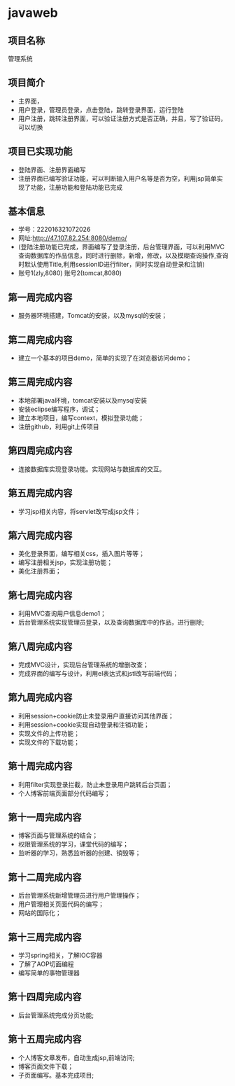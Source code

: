# javaweb



## 项目名称
   管理系统

## 项目简介
- 主界面，
- 用户登录，管理员登录，点击登陆，跳转登录界面，运行登陆
- 用户注册，跳转注册界面，可以验证注册方式是否正确，并且，写了验证码，可以切换

## 项目已实现功能
- 登陆界面、注册界面编写
- 注册界面已编写验证功能，可以判断输入用户名等是否为空，利用jsp简单实现了功能，注册功能和登陆功能已完成 


## 基本信息
- 学号：222016321072026
- 网址:http://47.107.82.254:8080/demo/ 
- (登陆注册功能已完成，界面编写了登录注册，后台管理界面，可以利用MVC查询数据库的作品信息，同时进行删除，新增，修改，以及模糊查询操作,查询时默认使用Title,利用sessionID进行filter，同时实现自动登录和注销)
- 账号1(zly,8080) 账号2(tomcat,8080)

## 第一周完成内容
- 服务器环境搭建，Tomcat的安装，以及mysql的安装；

## 第二周完成内容
- 建立一个基本的项目demo，简单的实现了在浏览器访问demo；

## 第三周完成内容
- 本地部署java环境，tomcat安装以及mysql安装
- 安装eclipse编写程序，调试；
- 建立本地项目，编写context，模拟登录功能；
- 注册github，利用git上传项目

## 第四周完成内容
- 连接数据库实现登录功能。实现网站与数据库的交互。

## 第五周完成内容
- 学习jsp相关内容，将servlet改写成jsp文件；

## 第六周完成内容
- 美化登录界面，编写相关css，插入图片等等；
- 编写注册相关jsp，实现注册功能；
- 美化注册界面；

## 第七周完成内容
- 利用MVC查询用户信息demo1；
- 后台管理系统实现管理员登录，以及查询数据库中的作品，进行删除;

## 第八周完成内容
- 完成MVC设计，实现后台管理系统的增删改查；
- 完成界面的编写与设计，利用el表达式和jstl改写前端代码；

## 第九周完成内容
- 利用session+cookie防止未登录用户直接访问其他界面；
- 利用session+cookie实现自动登录和注销功能；
- 实现文件的上传功能；
- 实现文件的下载功能；

## 第十周完成内容
- 利用filter实现登录拦截，防止未登录用户跳转后台页面；
- 个人博客前端页面部分代码编写；

## 第十一周完成内容
- 博客页面与管理系统的结合；
- 权限管理系统的学习，课堂代码的编写；
- 监听器的学习，熟悉监听器的创建、销毁等；

## 第十二周完成内容
- 后台管理系统新增管理员进行用户管理操作；
- 用户管理相关页面代码的编写；
- 网站的国际化；

## 第十三周完成内容
- 学习spring相关，了解IOC容器
- 了解了AOP切面编程
- 编写简单的事物管理器

## 第十四周完成内容
- 后台管理系统完成分页功能;

## 第十五周完成内容
- 个人博客文章发布，自动生成jsp,前端访问;
- 博客页面文件下载；
- 子页面编写。基本完成项目;

